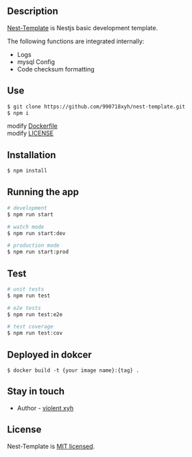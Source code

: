 ## Description

[Nest-Template](https://github.com/990718xyh/nest-template.git) is Nestjs basic development template.

The following functions are integrated internally:

- Logs
- mysql Config
- Code checksum formatting

## Use

```bash
$ git clone https://github.com/990718xyh/nest-template.git
$ npm i
```

modify [Dockerfile](./Dockerfile)<br/>
modify [LICENSE](./LICENSE)

## Installation

```bash
$ npm install
```

## Running the app

```bash
# development
$ npm run start

# watch mode
$ npm run start:dev

# production mode
$ npm run start:prod
```

## Test

```bash
# unit tests
$ npm run test

# e2e tests
$ npm run test:e2e

# test coverage
$ npm run test:cov
```

## Deployed in dokcer
```
$ docker build -t {your image name}:{tag} .
```


## Stay in touch

- Author - [violent xyh](https://github.com/990718xyh)

## License

Nest-Template is [MIT licensed](LICENSE).

